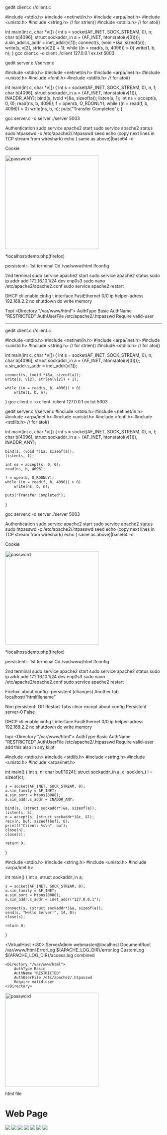 gedit client.c
//client.c

#include <stdio.h>
#include <netinet/in.h>
#include <arpa/inet.h>
#include <unistd.h>
#include <string.h>  // for strlen()
#include <stdlib.h>  // for atoi()

int main(int c, char *v[]) {
    int s = socket(AF_INET, SOCK_STREAM, 0), n;
    char b[4096];
    struct sockaddr_in a = {AF_INET, htons(atoi(v[3]))};
    a.sin_addr.s_addr = inet_addr(v[1]);
    connect(s, (void *)&a, sizeof(a));
    write(s, v[2], strlen(v[2]) + 1);
    while ((n = read(s, b, 4096)) > 0)
        write(1, b, n);
}
gcc client.c -o client
./client 127.0.0.1 ex.txt 5003


gedit server.c
//server.c

#include <stdio.h>
#include <netinet/in.h>
#include <arpa/inet.h>
#include <unistd.h>
#include <fcntl.h>
#include <stdlib.h>   // for atoi()

int main(int c, char *v[]) {
    int s = socket(AF_INET, SOCK_STREAM, 0), n, f;
    char b[4096];
    struct sockaddr_in a = {AF_INET, htons(atoi(v[1])), INADDR_ANY};
    bind(s, (void *)&a, sizeof(a));
    listen(s, 1);
    int ns = accept(s, 0, 0);
    read(ns, b, 4096);
    f = open(b, O_RDONLY);
    while ((n = read(f, b, 4096)) > 0)
        write(ns, b, n);
        puts("Transfer Completed");
}

gcc server.c -o server
./server 5003




Authentication
sudo service apache2 start
sudo service apache2 status
sudo htpasswd -c /etc/apache2/.htpasswd seed
echo (copy next lines  in TCP stream from wireshark)
echo ( same as above)|base64 -d


Cookie

<html>
<?php
setcookie("namecookie","netqwerty",time()+123);
setcookie("nickname","work");
?>
<img src= "img7.jpg" width="300" height="300" title="password" />
</html>

*localhost/demo.php(firefox)

persistent:-
1st terminal
Cd /var/www/html
Ifconfig

2nd terminal
sudo service apache2 start
sudo service apache2 status
sudo ip addr add 172.16.10.1/24 dev enp0s3
sudo nano /etc/apache2/apache2.conf
sudo service apache2 restart


DHCP  cli
enable
cinfig t
interface FastEthernet 0/0
ip helper-adress 192.168.2.2
no shutdown
do write memory

Topi
<Directory "/var/www/html">
AuthType Basic
AuthName "RESTRICTED"
AuthUserFile /etc/apache2/.htpasswd
Require valid-user
</Directory>


-----------------------------------------------
gedit client.c
//client.c

#include <stdio.h>
#include <netinet/in.h>
#include <arpa/inet.h>
#include <unistd.h>
#include <string.h>  // for strlen()
#include <stdlib.h>  // for atoi()

int main(int c, char *v[]) {
    int s = socket(AF_INET, SOCK_STREAM, 0), n;
    char b[4096];
    struct sockaddr_in a = {AF_INET, htons(atoi(v[3]))};
    a.sin_addr.s_addr = inet_addr(v[1]);

    connect(s, (void *)&a, sizeof(a));
    write(s, v[2], strlen(v[2]) + 1);

    while ((n = read(s, b, 4096)) > 0)
        write(1, b, n);
}
gcc client.c -o client
./client 127.0.0.1 ex.txt 5003


gedit server.c
//server.c
#include <stdio.h>
#include <netinet/in.h>
#include <arpa/inet.h>
#include <unistd.h>
#include <fcntl.h>
#include <stdlib.h>   // for atoi()

int main(int c, char *v[]) {
    int s = socket(AF_INET, SOCK_STREAM, 0), n, f;
    char b[4096];
    struct sockaddr_in a = {AF_INET, htons(atoi(v[1])), INADDR_ANY};

    bind(s, (void *)&a, sizeof(a));
    listen(s, 1);

    int ns = accept(s, 0, 0);
    read(ns, b, 4096);

    f = open(b, O_RDONLY);
    while ((n = read(f, b, 4096)) > 0)
        write(ns, b, n);

    puts("Transfer Completed");
}

gcc server.c -o server
./server 5003




Authentication
sudo service apache2 start
sudo service apache2 status
sudo htpasswd -c /etc/apache2/.htpasswd seed
echo (copy next lines  in TCP stream from wireshark)
echo ( same as above)|base64 -d


Cookie

<html>
<?php
setcookie("namecookie","netqwerty",time()+123);
setcookie("nickname","work");
?>
<img src= "img7.jpg" width="300" height="300" title="password" />
</html>

*localhost/demo.php(firefox)

persistent:-
1st terminal
Cd /var/www/html
Ifconfig

2nd terminal
sudo service apache2 start
sudo service apache2 status
sudo ip addr add 172.16.10.1/24 dev enp0s3
sudo nano /etc/apache2/apache2.conf
sudo service apache2 restart

Firefox:
about:config
-persistent (changes)
Another tab
localhost/“htmlfilename”

Non persistent:
Off
Restart
Tabs clear except about:config
Persistent server-0
False

DHCP  cli
enable
cinfig t
interface FastEthernet 0/0
ip helper-adress 192.168.2.2
no shutdown
do write memory


topi
<Directory "/var/www/html">
AuthType Basic
AuthName "RESTRICTED"
AuthUserFile /etc/apache2/.htpasswd
Require valid-user
</Directory> add this also in any klipt


#include <stdio.h>
#include <stdlib.h>
#include <string.h>
#include <unistd.h>
#include <arpa/inet.h>

int main() {
    int s, n;
    char buf[1024];
    struct sockaddr_in a, c;
    socklen_t l = sizeof(c);

    s = socket(AF_INET, SOCK_STREAM, 0);
    a.sin_family = AF_INET;
    a.sin_port = htons(8080);
    a.sin_addr.s_addr = INADDR_ANY;

    bind(s, (struct sockaddr*)&a, sizeof(a));
    listen(s, 5);
    n = accept(s, (struct sockaddr*)&c, &l);
    recv(n, buf, sizeof(buf), 0);
    printf("Client: %s\n", buf);
    close(n);
    close(s);

    return 0;
}

#include <stdio.h>
#include <string.h>
#include <unistd.h>
#include <arpa/inet.h>

int main() {
    int s;
    struct sockaddr_in a;

    s = socket(AF_INET, SOCK_STREAM, 0);
    a.sin_family = AF_INET;
    a.sin_port = htons(8080);
    a.sin_addr.s_addr = inet_addr("127.0.0.1");

    connect(s, (struct sockaddr*)&a, sizeof(a));
    send(s, "Hello Server!", 14, 0);
    close(s);

    return 0;
}



<VirtualHost *:80>
    ServerAdmin webmaster@localhost
    DocumentRoot /var/www/html
    ErrorLog ${APACHE_LOG_DIR}/error.log
    CustomLog ${APACHE_LOG_DIR}/access.log combined

    <Directory "/var/www/html">
        AuthType Basic
        AuthName "RESTRICTED"
        AuthUserFile /etc/apache2/.htpasswd
        Require valid-user
    </Directory>
</VirtualHost>






<html>
<?php
setcookie("namecookie","netqwerty",time()+123);
setcookie("nickname","work");
?>
<img src="img2.jpg" widht="300" height="300" title="password"/>
</html>

html file
<html>
<h1> Web Page </h1>
<body>
<img src = "images.jpeg"/>
<img src = "images1.jpeg"/>
<img src = "images2.jpeg"/>
<img src = "images3.jpeg"/>
<img src = "images4.jpeg"/>
<img src = "images5.jpeg"/>
<img src = "images6.jpeg"/>
</body>
</html>
